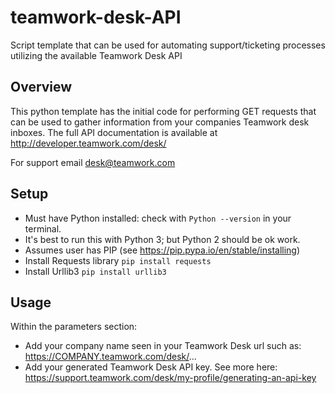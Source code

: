 # teamwork-desk-API
Script template that can be used for automating support/ticketing processes utilizing the available Teamwork Desk API

## Overview
This python template has the initial code for performing GET requests that can be used to gather information from your companies Teamwork desk inboxes. The full API documentation is available at http://developer.teamwork.com/desk/  
  
For support email desk@teamwork.com  

## Setup
* Must have Python installed: check with `Python --version` in your terminal.  
* It's best to run this with Python 3; but Python 2 should be ok
work.
* Assumes user has PIP (see https://pip.pypa.io/en/stable/installing)
* Install Requests library `pip install requests`
* Install Urllib3 `pip install urllib3`

## Usage
Within the parameters section:  
* Add your company name seen in your Teamwork Desk url such as: https://COMPANY.teamwork.com/desk/...
* Add your generated Teamwork Desk API key. See more here: https://support.teamwork.com/desk/my-profile/generating-an-api-key
